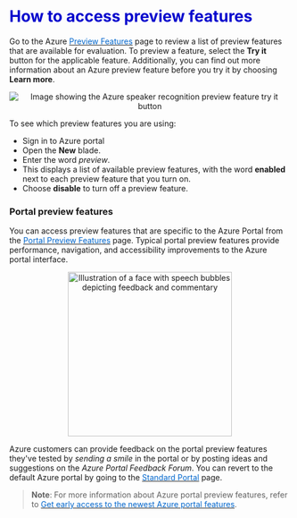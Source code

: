 <h1><strong><span style="color: #0000CD;">How to access preview features</span></strong></h1>

Go to the Azure <a href="https://azure.microsoft.com/en-us/services/preview/" target="_blank"><span style="color: #0066cc;" color="#0066cc">Preview Features</span></a> page to review a list of preview features that are available for evaluation. To preview a feature, select the **Try it** button for the applicable feature. Additionally, you can find out more information about an Azure preview feature before you try it by choosing **Learn more**.

<p style="text-align:center"><img alt="Image showing the Azure speaker recognition preview feature try it button" src="../Linked_Image_Files/0406-service-lifecycle-preview-try-button.png" type="saveimage" target="[object Object]" /></p>

To see which preview features you are using:

- Sign in to Azure portal
- Open the **New** blade.
- Enter the word *preview*.
- This displays a list of available preview features, with the word **enabled** next to each preview feature that you turn on.
- Choose **disable** to turn off a preview feature.

### Portal preview features

You can access preview features that are specific to the Azure Portal from the <a href="https://preview.portal.azure.com" target="_blank"><span style="color: #0066cc;" color="#0066cc">Portal Preview Features</span></a> page. Typical portal preview features provide performance, navigation, and accessibility improvements to the Azure portal interface.

<p style="text-align:center"><img width="294" alt="Illustration of a face with speech bubbles depicting feedback and commentary" src="../Linked_Image_Files/0406-service-lifecycle-preview-feedback.png" type="saveimage" target="[object Object]"  /></p>

Azure customers can provide feedback on the portal preview features they've tested by *sending a smile* in the portal or by posting ideas and suggestions on the *Azure Portal Feedback Forum*. You can revert to the default Azure portal by going to the <a href="https://portal.azure.com" target="_blank"><span style="color: #0066cc;" color="#0066cc">Standard Portal</span></a> page.

> **Note**: For more information about Azure portal preview features, refer to <a href="https://azure.microsoft.com/en-us/updates/get-early-access-to-new-portal-features-2/" target="_blank"><span style="color: #0066cc;" color="#0066cc"> Get early access to the newest Azure portal features</span></a>.
